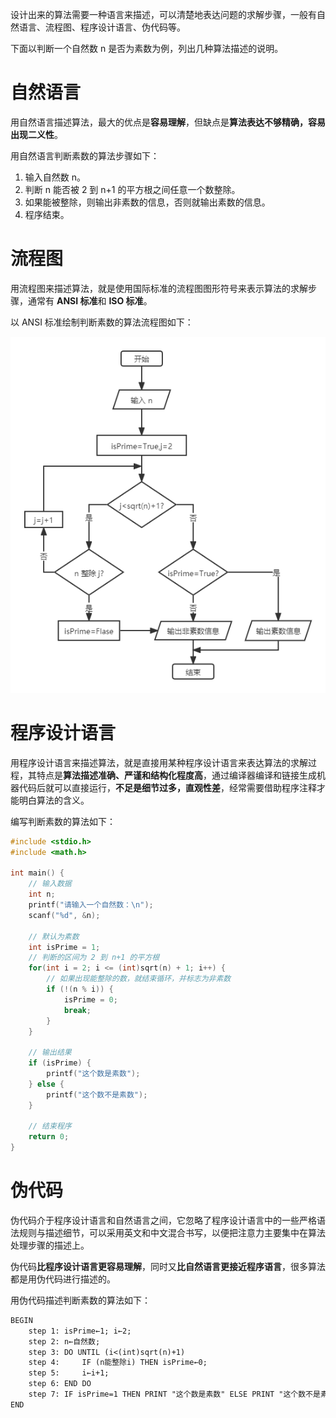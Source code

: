设计出来的算法需要一种语言来描述，可以清楚地表达问题的求解步骤，一般有自然语言、流程图、程序设计语言、伪代码等。

下面以判断一个自然数 n 是否为素数为例，列出几种算法描述的说明。

# 自然语言

用自然语言描述算法，最大的优点是**容易理解**，但缺点是**算法表达不够精确，容易出现二义性**。

用自然语言判断素数的算法步骤如下：

1. 输入自然数 n。
2. 判断 n 能否被 2 到 n+1 的平方根之间任意一个数整除。
3. 如果能被整除，则输出非素数的信息，否则就输出素数的信息。
4. 程序结束。

# 流程图

用流程图来描述算法，就是使用国际标准的流程图图形符号来表示算法的求解步骤，通常有 **ANSI 标准**和 **ISO 标准**。

以 ANSI 标准绘制判断素数的算法流程图如下：

![](./images/ANSI标准流程图.png)

# 程序设计语言

用程序设计语言来描述算法，就是直接用某种程序设计语言来表达算法的求解过程，其特点是**算法描述准确、严谨和结构化程度高**，通过编译器编译和链接生成机器代码后就可以直接运行，**不足是细节过多，直观性差**，经常需要借助程序注释才能明白算法的含义。

编写判断素数的算法如下：

```c
#include <stdio.h>
#include <math.h>

int main() {
	// 输入数据
	int n;
	printf("请输入一个自然数：\n");
	scanf("%d", &n);

	// 默认为素数
	int isPrime = 1;
	// 判断的区间为 2 到 n+1 的平方根
	for(int i = 2; i <= (int)sqrt(n) + 1; i++) {
		// 如果出现能整除的数，就结束循环，并标志为非素数
		if (!(n % i)) {
			isPrime = 0;
			break;
		}
	}

	// 输出结果
	if (isPrime) {
		printf("这个数是素数");
	} else {
		printf("这个数不是素数");
	}

	// 结束程序
	return 0;
}
```

# 伪代码

伪代码介于程序设计语言和自然语言之间，它忽略了程序设计语言中的一些严格语法规则与描述细节，可以采用英文和中文混合书写，以便把注意力主要集中在算法处理步骤的描述上。

伪代码**比程序设计语言更容易理解**，同时又**比自然语言更接近程序语言**，很多算法都是用伪代码进行描述的。

用伪代码描述判断素数的算法如下：

```tex
BEGIN
	step 1: isPrime←1; i←2;
	step 2: n←自然数;
	step 3: DO UNTIL (i<(int)sqrt(n)+1)
	step 4: 	IF (n能整除i) THEN isPrime←0;
	step 5: 	i←i+1;
	step 6: END DO
	step 7: IF isPrime=1 THEN PRINT "这个数是素数" ELSE PRINT "这个数不是素数"
END
```
